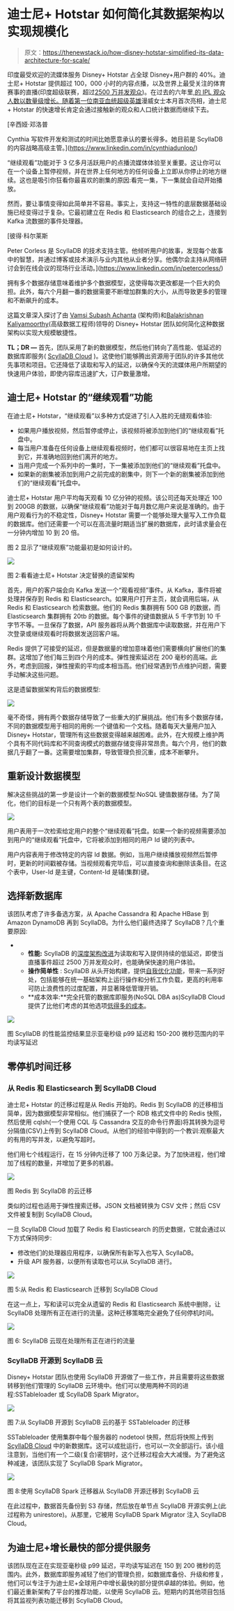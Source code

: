 # 迪士尼+ Hotstar 如何简化其数据架构以实现规模化

> 原文：<https://thenewstack.io/how-disney-hotstar-simplified-its-data-architecture-for-scale/>

印度最受欢迎的流媒体服务 Disney+ Hotstar 占全球 Disney+用户群的 40%。迪士尼+ Hotstar 提供超过 100，000 小时的内容点播，以及世界上最受关注的体育赛事的直播(印度超级联赛，超过[2500 万并发观众](https://www.youtube.com/watch?v=mFpqrVxxwKc))。在过去的六年里,[的 IPL 观众人数以数量级增长。随着第一位](https://www.techradar.com/news/premier-league-viewership-on-disney-plus-hotstar-at-record-high-all-details-here)[南亚血统超级英雄](https://www.outlookindia.com/art-entertainment/muslim-woman-and-south-asian-iman-vellani-s-ms-marvel-mcu-marvel-cinematic-universe-latest-superhero-makes-her-debut-fawad-khan-farhan-akhtar-shah-rukh-khan-news-201127)漫威女士本月首次亮相，迪士尼+ Hotstar 的快速增长肯定会通过接触新的观众和人口统计数据而继续下去。

 [辛西娅·邓洛普

Cynthia 写软件开发和测试的时间比她愿意承认的要长得多。她目前是 ScyllaDB 的内容战略高级主管。](https://www.linkedin.com/in/cynthiadunlop/) 

“继续观看”功能对于 3 亿多月活跃用户的点播流媒体体验至关重要。这让你可以在一个设备上暂停视频，并在世界上任何地方的任何设备上立即从你停止的地方继续。这也是吸引你狂看你最喜欢的剧集的原因:看完一集，下一集就会自动开始播放。

然而，要让事情变得如此简单并不容易。事实上，支持这一特性的底层数据基础设施已经变得过于复杂。它最初建立在 Redis 和 Elasticsearch 的组合之上，连接到 Kafka 流数据的事件处理器。

 [彼得·科尔莱斯

Peter Corless 是 ScyllaDB 的技术支持主管。他倾听用户的故事，发现每个故事中的智慧，并通过博客或技术演示与业内其他从业者分享。他偶尔会主持从网络研讨会到在线会议的现场行业活动。](https://www.linkedin.com/in/petercorless/) 

拥有多个数据存储意味着维护多个数据模型，这使得每次更改都是一个巨大的负担。此外，每六个月翻一番的数据需要不断增加群集的大小，从而导致更多的管理和不断飙升的成本。

这篇文章深入探讨了由 [Vamsi Subash Achanta](https://www.linkedin.com/in/vamsisubhash/) (架构师)和[Balakrishnan Kaliyamoorthy](https://www.linkedin.com/in/balakrishnan-kaliyamoorthy-04028195/?originalSubdomain=in)(高级数据工程师)领导的 Disney+ Hotstar 团队如何简化这种数据架构以实现大规模敏捷性。

**TL；DR —** 首先，团队采用了新的数据模型，然后他们转向了高性能、低延迟的数据库即服务( [ScyllaDB Cloud](https://www.scylladb.com/?utm_content=inline-mention) )。这使他们能够腾出资源用于团队的许多其他优先事项和项目。它还降低了读取和写入的延迟，以确保今天的流媒体用户所期望的快速用户体验，即使内容库迅速扩大，订户数量激增。

## 迪士尼+ Hotstar 的“继续观看”功能

在迪士尼+ Hotstar，“继续观看”以多种方式促进了引人入胜的无缝观看体验:

*   如果用户播放视频，然后暂停或停止，该视频将被添加到他们的“继续观看”托盘中。
*   每当用户准备在任何设备上继续观看视频时，他们都可以很容易地在主页上找到它，并准确地回到他们离开的地方。
*   当用户完成一个系列中的一集时，下一集被添加到他们的“继续观看”托盘中。
*   如果新的剧集被添加到用户之前完成的剧集中，则下一个新的剧集被添加到他们的“继续观看”托盘中。

迪士尼+ Hotstar 用户平均每天观看 10 亿分钟的视频。该公司还每天处理近 100 到 200GB 的数据，以确保“继续观看”功能对于每月数亿用户来说是准确的。由于用户观看行为的不稳定性，Disney+ Hotstar 需要一个能够处理大量写入工作负载的数据库。他们还需要一个可以在高流量时期适当扩展的数据库，此时请求量会在一分钟内增加 10 到 20 倍。

图 2 显示了“继续观察”功能最初是如何设计的。

![](img/64bd6ffb0b2f80d4049f3be97b013751.png)

图 2:看看迪士尼+ Hotstar 决定替换的遗留架构

首先，用户的客户端会向 Kafka 发送一个“观看视频”事件。从 Kafka，事件将被处理并保存到 Redis 和 Elasticsearch。如果用户打开主页，就会调用后端，从 Redis 和 Elasticsearch 检索数据。他们的 Redis 集群拥有 500 GB 的数据，而 Elasticsearch 集群拥有 20tb 的数据。每个事件的键值数据从 5 千字节到 10 千字节不等。一旦保存了数据，API 服务器将从两个数据库中读取数据，并在用户下次登录或继续观看时将数据发送回客户端。

Redis 提供了可接受的延迟，但是数据量的增加意味着他们需要横向扩展他们的集群。这增加了他们每三到四个月的成本。弹性搜索延迟在 200 毫秒的高端。此外，考虑到回报，弹性搜索的平均成本相当高。他们经常遇到节点维护问题，需要手动解决这些问题。

这是遗留数据架构背后的数据模型:

![](img/26d81f7f0c04196b6561c7d065fd5065.png)

毫不奇怪，拥有两个数据存储导致了一些重大的扩展挑战。他们有多个数据存储，不同的数据模型用于相同的用例:一个键值和一个文档。随着每天大量用户加入 Disney+ Hotstar，管理所有这些数据变得越来越困难。此外，在大规模上维护两个具有不同代码库和不同查询模式的数据存储变得非常昂贵。每六个月，他们的数据几乎翻了一番。这需要增加集群，导致管理负担沉重，成本不断攀升。

## 重新设计数据模型

解决这些挑战的第一步是设计一个新的数据模型:NoSQL 键值数据存储。为了简化，他们的目标是一个只有两个表的数据模型。

![](img/1cdb3d47d873a8da352bdbf690dc9893.png)

用户表用于一次检索给定用户的整个“继续观看”托盘。如果一个新的视频需要添加到用户的“继续观看”托盘中，它将被添加到相同的用户 Id 键的列表中。

用户内容表用于修改特定的内容 Id 数据。例如，当用户继续播放视频然后暂停时，更新的时间戳被存储。当视频观看完毕后，可以直接查询和删除该条目。在这个表中，User-Id 是主键，Content-Id 是辅(集群)键。

## 选择新数据库

该团队考虑了许多备选方案，从 Apache Cassandra 和 Apache HBase 到 Amazon DynamoDB 再到 ScyllaDB。为什么他们最终选择了 ScyllaDB？几个重要原因:

*   *   **性能:** ScyllaDB 的[深度架构改进](https://www.scylladb.com/product/technology/)为读取和写入提供持续的低延迟，即使当直播事件超过 2500 万并发观众时，也能确保快速的用户体验。
    *   **操作简单性** : ScyllaDB 从头开始构建，提供[自我优化功能](https://lp.scylladb.com/self-optimizing-database-offer.html)，带来一系列好处，包括能够在统一基础架构上运行操作和分析工作负载，更高的利用率可防止浪费性的过度配置，并显著降低管理开销。
    *   **成本效率:**完全托管的数据库即服务(NoSQL DBA as)ScyllaDB Cloud 提供了比他们考虑的其他选项[低得多的成本](https://www.scylladb.com/pricing/#pricing-calc)。

[![](img/04aae65a341bacf4da011a76093a0f1e.png)](https://cdn.thenewstack.io/media/2022/06/9956fbe9-screen-shot-2022-06-17-at-2.08.24-pm.png)

图 ScyllaDB 的性能监控结果显示亚毫秒级 p99 延迟和 150-200 微秒范围内的平均读写延迟

## 零停机时间迁移

### **从 Redis 和 Elasticsearch 到 ScyllaDB Cloud**

迪士尼+ Hotstar 的迁移过程是从 Redis 开始的。Redis 到 ScyllaDB 的迁移相当简单，因为数据模型非常相似。他们捕获了一个 RDB 格式文件中的 Redis 快照，然后使用 cqlsh(一个使用 CQL 与 Cassandra 交互的命令行界面)将其转换为逗号分隔值(CSV)上传到 ScyllaDB Cloud。从他们的经验中得到的一个教训:观察最大的有用的写并发，以避免写超时。

他们用七个线程运行，在 15 分钟内迁移了 100 万条记录。为了加快进程，他们增加了线程的数量，并增加了更多的机器。

![](img/05ae1de2b56141489506882817013a16.png)

图 Redis 到 ScyllaDB 的云迁移

类似的过程也适用于弹性搜索迁移。JSON 文档被转换为 CSV 文件；然后 CSV 文件被复制到 ScyllaDB Cloud。

一旦 ScyllaDB Cloud 加载了 Redis 和 Elasticsearch 的历史数据，它就会通过以下方式保持同步:

*   修改他们的处理器应用程序，以确保所有新写入也写入 ScyllaDB。
*   升级 API 服务器，以便所有读取也可以从 ScyllaDB 进行。

![](img/9726668e1570ee922edc71d9323604b0.png)

图 5:从 Redis 和 Elasticsearch 迁移到 ScyllaDB Cloud

在这一点上，写和读可以完全从遗留的 Redis 和 Elasticsearch 系统中删除，让 ScyllaDB 处理所有正在进行的流量。这种迁移策略完全避免了任何停机时间。

![](img/2d4d21a3901944b49de767cd4321dde1.png)

图 6: ScyllaDB 云现在处理所有正在进行的流量

### **ScyllaDB 开源到 ScyllaDB 云**

Disney+ Hotstar 团队也使用 ScyllaDB 开源做了一些工作，并且需要将这些数据转移到他们管理的 ScyllaDB 云环境中。他们可以使用两种不同的进程:SSTableloader 或 ScyllaDB Spark Migrator。

![](img/a2a57d2eda815e1359c9c2ef5800ba41.png)

图 7:从 ScyllaDB 开源到 ScyllaDB 云的基于 SSTableloader 的迁移

SSTableloader 使用集群中每个服务器的 nodetool 快照，然后将快照上传到 [ScyllaDB Cloud](https://www.scylladb.com/product/scylla-cloud/) 中的新数据库。这可以成批运行，也可以一次全部运行。该小组注意到，当他们有一个二级(复合)密钥时，这个迁移过程会大大减慢。为了避免这种减速，该团队实现了 ScyllaDB Spark Migrator。

![](img/7bf063eba17acba8e3566a9910005c03.png)

图 8:使用 ScyllaDB Spark 迁移器从 ScyllaDB 开源迁移到 ScyllaDB 云

在此过程中，数据首先备份到 S3 存储，然后放在单节点 ScyllaDB 开源实例上(此过程称为 unirestore)。从那里，它被用 ScyllaDB Spark Migrator 注入 ScyllaDB Cloud。

## 为迪士尼+增长最快的部分提供服务

该团队现在正在实现亚毫秒级 p99 延迟，平均读写延迟在 150 到 200 微秒的范围内。此外，数据库即服务减轻了他们的管理负担，如数据库备份、升级和修复，他们可以专注于为迪士尼+全球用户中增长最快的部分提供卓越的体验。例如，他们最近重新架构了平台的推荐功能，以使用 ScyllaDB 云。短期内的其他项目包括将其监视列表功能迁移到 ScyllaDB Cloud。

<svg xmlns:xlink="http://www.w3.org/1999/xlink" viewBox="0 0 68 31" version="1.1"><title>Group</title> <desc>Created with Sketch.</desc></svg>
